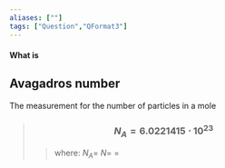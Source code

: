 ```yaml
---
aliases: [""]
tags: ["Question","QFormat3"]
---
```


#### What is
## Avagadros number
The measurement for the number of particles in a mole
> ### $$ N_A = 6.0221415 \cdot 10^{23} $$ 
>> where:
>> $N_A=$ 
>> $N=$
>> $=$